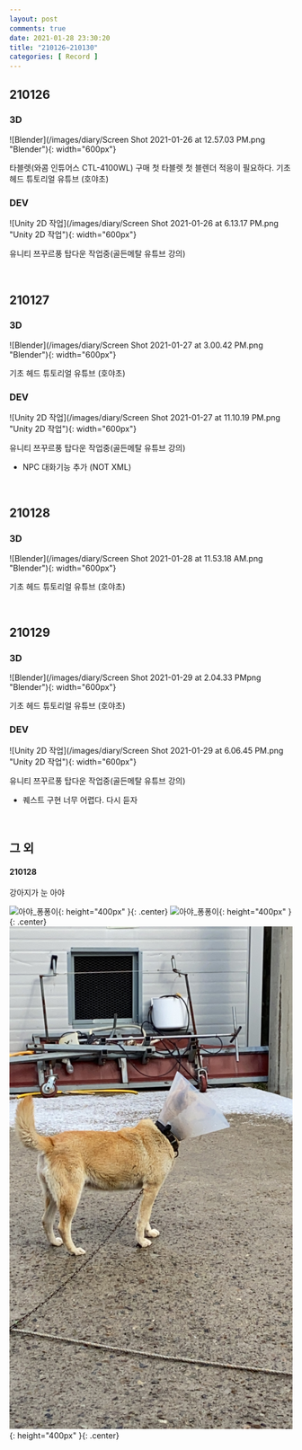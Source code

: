 ```yaml
---
layout: post
comments: true
date: 2021-01-28 23:30:20
title: "210126~210130"
categories: [ Record ]
---
```


## 210126

### 3D

![Blender](/images/diary/Screen Shot 2021-01-26 at 12.57.03 PM.png "Blender"){: width="600px"}

타블렛(와콤 인튜어스 CTL-4100WL) 구매 첫 타블렛 첫 블렌더 적응이 필요하다. 기초 헤드 튜토리얼 유튜브 (호야초)

### DEV

![Unity 2D 작업](/images/diary/Screen Shot 2021-01-26 at 6.13.17 PM.png "Unity 2D 작업"){: width="600px"}

유니티 쯔꾸르풍 탑다운 작업중(골든메탈 유튜브 강의)

<br>

## 210127

### 3D

![Blender](/images/diary/Screen Shot 2021-01-27 at 3.00.42 PM.png "Blender"){: width="600px"}

기초 헤드 튜토리얼 유튜브 (호야초)

### DEV

![Unity 2D 작업](/images/diary/Screen Shot 2021-01-27 at 11.10.19 PM.png "Unity 2D 작업"){: width="600px"}

유니티 쯔꾸르풍 탑다운 작업중(골든메탈 유튜브 강의)
- NPC 대화기능 추가 (NOT XML)

<br>

## 210128

### 3D

![Blender](/images/diary/Screen Shot 2021-01-28 at 11.53.18 AM.png "Blender"){: width="600px"}

기초 헤드 튜토리얼 유튜브 (호야초)

<br>

## 210129

### 3D

![Blender](/images/diary/Screen Shot 2021-01-29 at 2.04.33 PMpng "Blender"){: width="600px"}

기초 헤드 튜토리얼 유튜브 (호야초)

### DEV

![Unity 2D 작업](/images/diary/Screen Shot 2021-01-29 at 6.06.45 PM.png "Unity 2D 작업"){: width="600px"}

유니티 쯔꾸르풍 탑다운 작업중(골든메탈 유튜브 강의)
- 퀘스트 구현 너무 어렵다. 다시 듣자

<br>

## 그 외

#### 210128

강아지가 눈 아야

<span>![아야_퐁퐁이](/images/diary/IMG_2568.PNG){: height="400px" }{: .center}</span>
<span>![아야_퐁퐁이](/images/diary/IMG_2569.PNG){: height="400px" }{: .center}</span>
<span>![아야_퐁퐁이](/images/diary/2021-01-28-dog.JPG){: height="400px" }{: .center}</span>

